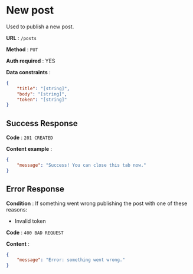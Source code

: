 # New post

Used to publish a new post.

**URL** : `/posts`

**Method** : `PUT`

**Auth required** : YES

**Data constraints** :

```json
{
    "title": "[string]",
    "body": "[string]",
    "token": "[string]"
}
```

## Success Response

**Code** : `201 CREATED`

**Content example** :

```json
{
    "message": "Success! You can close this tab now."
}
```

## Error Response

**Condition** : If something went wrong publishing the post with one of these reasons:

- Invalid token

**Code** : `400 BAD REQUEST`

**Content** :

```json
{
    "message": "Error: something went wrong."
}
```
